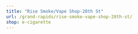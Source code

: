 ```yaml
---
title: "Rise Smoke/Vape Shop-28th St"
url: /grand-rapids/rise-smoke-vape-shop-28th-st/
shop: e-cigarette
---
```

